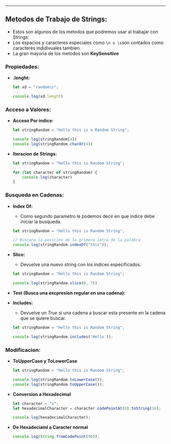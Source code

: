 
----
## Metodos de Trabajo de Strings:
- Estos son algunos de los metodos que podremos usar al trabajar con Strings:
- Los espacios y caracteres especiales como `\n o \s`son contados como caracteres indidivuales tambien.
- La gran mayoria de los metodos son **KeySensitive**

### Propiedades:
- **.lenght:**
	```js
	let xd = "random\n";

	console.log(xd.length)
	```

### Acceso a Valores:
- **Acceso Por indice:**
	```js
	let stringRandom = "Hello this is a Random String";
	
	console.log(stringRandom[4])
	console.log(stringRandom.charAt(4))
	```
	
- **Iteracion de Strings:**
	
	```javascript
	let stringRandom = "Hello this is Random String";
	
	for (let character of stringRandom) {
	    console.log(character)
	}
	```

### Busqueda en Cadenas:
- **Index Of:**
	- Como segundo parametro le podemos decir en que indice debe iniciar la busqueda.
	```javascript
	let stringRandom = "Hello this is Random String";

	// Buscara la posicion de la primera letra de la palabra
	console.log(stringRandom.indexOf("this")); 
	```
	
- **Slice:**
	- Devuelve una nuevo string con los indices especificados.
	```javascript
	let stringRandom = "Hello this is Random String";
	
	console.log(stringRandom.slice(0, 7))
	```

- **Test (Busca una excpresion regular en una cadena):**
- **Includes:**
	- Devuelve un *True* si una cadena a buscar esta presente en la cadena que se quiere buscar. 
	```javascript
	let stringRandom = "Hello this is Random String";
	
	console.log(stringRandom.includes('Hello'));
	```


### Modificacion:
- **ToUpperCase y ToLowerCase**
	```javascript
	let stringRandom = "Hello this is Random String";
	
	console.log(stringRandom.toLowerCase());
	console.log(stringRandom.toUpperCase());
	```

- **Conversion a Hexadecimal**
	```js
	let character = "z";
	let hexadecimalCharacter = character.codePointAt(0).toString(16);
	
	console.log(hexadecimalCharacter);
	```

- **De Hexadeciaml a Caracter normal**
	```js
	console.log(String.fromCodePoint(90));
	```
